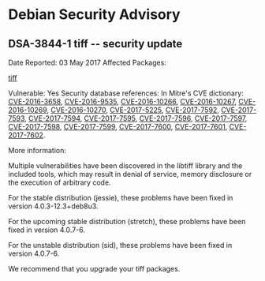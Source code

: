 
Debian Security Advisory
========================


DSA-3844-1 tiff -- security update
----------------------------------



Date Reported:
03 May 2017
Affected Packages:

[tiff](https://packages.debian.org/src:tiff)

Vulnerable:
Yes
Security database references:
In Mitre's CVE dictionary: [CVE-2016-3658](https://security-tracker.debian.org/tracker/CVE-2016-3658), [CVE-2016-9535](https://security-tracker.debian.org/tracker/CVE-2016-9535), [CVE-2016-10266](https://security-tracker.debian.org/tracker/CVE-2016-10266), [CVE-2016-10267](https://security-tracker.debian.org/tracker/CVE-2016-10267), [CVE-2016-10269](https://security-tracker.debian.org/tracker/CVE-2016-10269), [CVE-2016-10270](https://security-tracker.debian.org/tracker/CVE-2016-10270), [CVE-2017-5225](https://security-tracker.debian.org/tracker/CVE-2017-5225), [CVE-2017-7592](https://security-tracker.debian.org/tracker/CVE-2017-7592), [CVE-2017-7593](https://security-tracker.debian.org/tracker/CVE-2017-7593), [CVE-2017-7594](https://security-tracker.debian.org/tracker/CVE-2017-7594), [CVE-2017-7595](https://security-tracker.debian.org/tracker/CVE-2017-7595), [CVE-2017-7596](https://security-tracker.debian.org/tracker/CVE-2017-7596), [CVE-2017-7597](https://security-tracker.debian.org/tracker/CVE-2017-7597), [CVE-2017-7598](https://security-tracker.debian.org/tracker/CVE-2017-7598), [CVE-2017-7599](https://security-tracker.debian.org/tracker/CVE-2017-7599), [CVE-2017-7600](https://security-tracker.debian.org/tracker/CVE-2017-7600), [CVE-2017-7601](https://security-tracker.debian.org/tracker/CVE-2017-7601), [CVE-2017-7602](https://security-tracker.debian.org/tracker/CVE-2017-7602).  

More information:

Multiple vulnerabilities have been discovered in the libtiff library and
the included tools, which may result in denial of service, memory
disclosure or the execution of arbitrary code.


For the stable distribution (jessie), these problems have been fixed in
version 4.0.3-12.3+deb8u3.


For the upcoming stable distribution (stretch), these problems have been
fixed in version 4.0.7-6.


For the unstable distribution (sid), these problems have been fixed in
version 4.0.7-6.


We recommend that you upgrade your tiff packages.





